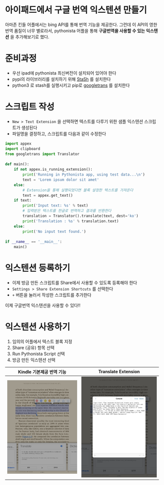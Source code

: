 # 아이패드에서 구글 번역 익스텐션 만들기

아마존 킨들 어플에서는 bing API를 통해 번역 기능을 제공한다.
그런데 이 API의 영한 번역 품질이 너무 별로라서, pythonista 어플을 통해 **구글번역을 사용할 수 있는 익스텐션** 을 추가해보기로 했다.

# 준비과정

- 우선 ipad에 pythonista 최신버전이 설치되어 있어야 한다
- pypi의 라이브러리를 설치하기 위해 [StaSh](https://github.com/ywangd/stash) 를 설치한다
- python3 로 stash를 실행시키고 pip로 [googletrans](https://github.com/ssut/py-googletrans) 를 설치한다

# 스크립트 작성

- `New > Text Extension` 을 선택하면 텍스트를 다루기 위한 샘플 익스텐션 스크립트가 생성된다
- 파일명을 결정하고, 스크립트를 다음과 같이 수정한다

```python
import appex
import clipboard
from googletrans import Translator

def main():
    if not appex.is_running_extension():
        print('Running in Pythonista app, using test data...\n')
        text = 'Lorem ipsum dolor sit amet'
    else:
        # Extension을 통해 실행되었다면 블록 설정한 텍스트를 가져온다
        text = appex.get_text()
    if text:
        print('Input text: %s' % text)
        # 입력받은 텍스트를 한글로 번역하고 결과를 반환한다
        translation = Translator().translate(text, dest='ko')
        print('Translation : %s' % translation.text)
    else:
        print('No input text found.')

if __name__ == '__main__':
    main()
```

# 익스텐션 등록하기

- 이제 방금 만든 스크립트를 Share에서 사용할 수 있도록 등록해야 한다
- `Settings > Share Extension Shortcuts` 를 선택한다
- `+` 버튼을 눌러서 작성한 스크립트를 추가한다

이제 구글번역 익스텐션을 사용할 수 있다!!

# 익스텐션 사용하기

1. 임의의 어플에서 텍스트 블록 지정
2. Share (공유) 항목 선택
3. Run Pythonista Script 선택
4. 방금 만든 익스텐션 선택

| Kindle 기본제공 번역 기능 | Translate Extension |
|:-------------------------:|:-------------------:|
|![](fig/ipad_translate_extension/ipad_translate_extension_01.png)|![](fig/ipad_translate_extension/ipad_translate_extension_02.png)|
